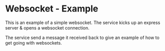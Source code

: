 # Websocket - Example

This is an example of a simple websocket. The service kicks up an express server & opens a websocket connection.

The service send a message it received back to give an example of how to get going with websockets.